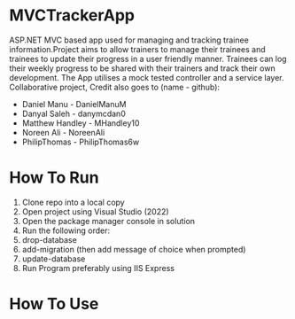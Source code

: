 # MVCTrackerApp
ASP.NET MVC based app used for managing and tracking trainee information.Project aims to allow trainers to manage their trainees and trainees to update their progress in a user friendly manner. Trainees can log their weekly progress to be shared with their trainers and track their own development. The App utilises a mock tested controller and a service layer. Collaborative project, Credit also goes to (name - github):

- Daniel Manu - DanielManuM
- Danyal Saleh - danymcdan0
- Matthew Handley - MHandley10
- Noreen Ali - NoreenAli
- PhilipThomas - PhilipThomas6w

# How To Run
1. Clone repo into a local copy
2. Open project using Visual Studio (2022)
3. Open the package manager console in solution
4. Run the following order:
5. drop-database
6. add-migration (then add message of choice when prompted)
7. update-database
8. Run Program preferably using IIS Express

# How To Use


